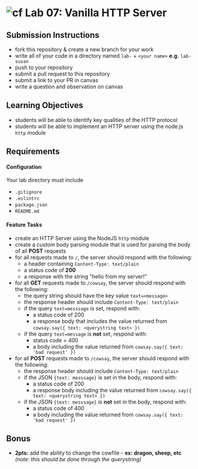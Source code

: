 ![cf](https://i.imgur.com/7v5ASc8.png) Lab 07: Vanilla HTTP Server
======

## Submission Instructions
  * fork this repository & create a new branch for your work
  * write all of your code in a directory named `lab-` + `<your name>` **e.g.** `lab-susan`
  * push to your repository
  * submit a pull request to this repository
  * submit a link to your PR in canvas
  * write a question and observation on canvas

## Learning Objectives  
* students will be able to identify key qualities of the HTTP protocol
* students will be able to implement an HTTP server using the node.js `http` module

## Requirements
#### Configuration  
<!-- list of files, configurations, tools, etc that are required -->
Your lab directory must include  
* `.gitignore`
* `.eslintrc`
* `package.json`
* `README.md`

#### Feature Tasks  
* create an HTTP Server using the NodeJS `http` module
* create a *custom* body parsing module that is used for parsing the body of all **POST** requests
* for all requests made to `/`, the server should respond with the following:
  * a header containing `Content-Type: text/plain`
  * a status code of **200**
  * a response with the string "hello from my server!"
* for all **GET** requests made to `/cowsay`, the server should respond with the following:
  * the query string should have the key value `text=<message>`
  * the response header should include `Content-Type: text/plain`
  * if the query `text=messsage` is set, respond with:
    * a status code of 200
    * a response body that includes the value returned from `cowsay.say({ text: <querystring text> })`
  * if the query `text=message` is **not** set, respond with:
    * status code = 400
    * a body including the value returned from `cowsay.say({ text: 'bad request' })`
* for all **POST** requests made to `/cowsay`, the server should respond with the following:
  * the response header should include `Content-Type: text/plain`
  * if the JSON `{text: messsage}` is set in the body, respond with:
    * a status code of 200
    * a response body including the value returned from `cowsay.say({ text: <querystring text> })`
  * if the JSON `{text: messsage}` is **not** set in the body, respond with:
      * a status code of 400
      * a body including the value returned from `cowsay.say({ text: 'bad request' })`

## Bonus
* **2pts:** add the ability to change the cowfile - **ex: dragon, sheep, etc** _(note: this should be done through the querystring)_
